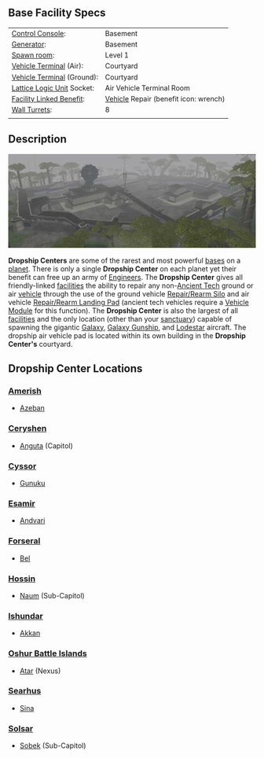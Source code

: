 ## Base Facility Specs

|                                                                       |                                                                 |
| --------------------------------------------------------------------- | --------------------------------------------------------------- |
| [Control Console](../locations/Control_Console.md):                   | Basement                                                        |
| [Generator](../items/Generator.md):                                   | Basement                                                        |
| [Spawn room](Spawn_Room.md):                                          | Level 1                                                         |
| [Vehicle Terminal](../locations/Vehicle_Terminal.md) (Air):           | Courtyard                                                       |
| [Vehicle Terminal](../locations/Vehicle_Terminal.md) (Ground):        | Courtyard                                                       |
| [Lattice Logic Unit](../terminology/Lattice_Logic_Unit.md) Socket:    | Air Vehicle Terminal Room                                       |
| [Facility Linked Benefit](../terminology/Facility_Linked_Benefit.md): | [Vehicle](../vehicles/index.md) Repair (benefit icon: wrench) |
| [Wall Turrets](../items/Phalanx.md):                                  | 8                                                               |
|                                                                       |                                                                 |

## Description

![](../images/Dropship.jpg "Dropship.jpg")

**Dropship Centers** are some of the rarest and most powerful
[bases](Facilities.md) on a [planet](Planet.md). There is only a single
**Dropship Center** on each planet yet their benefit can free up an army of
[Engineers](../certifications/Engineering.md). The **Dropship Center** gives all
friendly-linked [facilities](Facilities.md) the ability to repair any
non-[Ancient Tech](../terminology/Ancient_Technology.md) ground or air
[vehicle](category:_Vehicles.md) through the use of the ground vehicle
[Repair/Rearm Silo](../items/Repair_Rearm_Silo.md) and air vehicle
[Repair/Rearm Landing Pad](../items/Landing_Pad.md) (ancient tech vehicles
require a [Vehicle Module](../modules/Vehicle_Module.md) for this function). The
**Dropship Center** is also the largest of all [facilities](Facilities.md) and
the only location (other than your [sanctuary](../locations/Sanctuary.md))
capable of spawning the gigantic [Galaxy](../vehicles/Galaxy.md),
[Galaxy Gunship](../vehicles/Galaxy_Gunship.md), and
[Lodestar](../vehicles/Lodestar.md) aircraft. The dropship air vehicle pad is
located within its own building in the **Dropship Center's** courtyard.

## Dropship Center Locations

### [Amerish](Amerish.md)

- [Azeban](../facilities/Azeban.md)

### [Ceryshen](Ceryshen.md)

- [Anguta](../facilities/Anguta.md) (Capitol)

### [Cyssor](Cyssor.md)

- [Gunuku](../facilities/Gunuku.md)

### [Esamir](Esamir.md)

- [Andvari](../facilities/Andvari.md)

### [Forseral](Forseral.md)

- [Bel](../facilities/Bel.md)

### [Hossin](Hossin.md)

- [Naum](../facilities/Naum.md) (Sub-Capitol)

### [Ishundar](Ishundar.md)

- [Akkan](../facilities/Akkan.md)

### [Oshur Battle Islands](Oshur.md)

- [Atar](../facilities/Atar.md) (Nexus)

### [Searhus](Searhus.md)

- [Sina](../facilities/Sina.md)

### [Solsar](Solsar.md)

- [Sobek](../facilities/Sobek.md) (Sub-Capitol)
